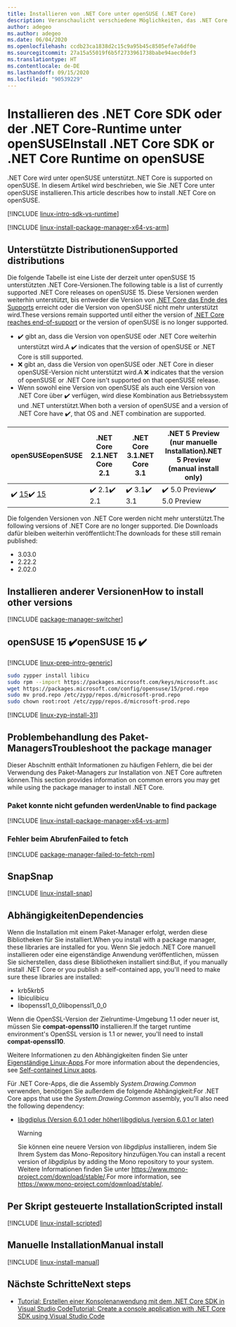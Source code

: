 ```yaml
---
title: Installieren von .NET Core unter openSUSE (.NET Core)
description: Veranschaulicht verschiedene Möglichkeiten, das .NET Core SDK und die NET Core-Runtime unter openSUSE zu installieren.
author: adegeo
ms.author: adegeo
ms.date: 06/04/2020
ms.openlocfilehash: ccdb23ca1838d2c15c9a95b45c8505efe7a6df0e
ms.sourcegitcommit: 27a15a55019f6b5f2733961738babe94aec0def3
ms.translationtype: HT
ms.contentlocale: de-DE
ms.lasthandoff: 09/15/2020
ms.locfileid: "90539229"
---
```

# <a name="install-net-core-sdk-or-net-core-runtime-on-opensuse"></a><span data-ttu-id="71d06-103">Installieren des .NET Core SDK oder der .NET Core-Runtime unter openSUSE</span><span class="sxs-lookup"><span data-stu-id="71d06-103">Install .NET Core SDK or .NET Core Runtime on openSUSE</span></span>

<span data-ttu-id="71d06-104">.NET Core wird unter openSUSE unterstützt.</span><span class="sxs-lookup"><span data-stu-id="71d06-104">.NET Core is supported on openSUSE.</span></span> <span data-ttu-id="71d06-105">In diesem Artikel wird beschrieben, wie Sie .NET Core unter openSUSE installieren.</span><span class="sxs-lookup"><span data-stu-id="71d06-105">This article describes how to install .NET Core on openSUSE.</span></span>

[!INCLUDE [linux-intro-sdk-vs-runtime](includes/linux-intro-sdk-vs-runtime.md)]

[!INCLUDE [linux-install-package-manager-x64-vs-arm](includes/linux-install-package-manager-x64-vs-arm.md)]

## <a name="supported-distributions"></a><span data-ttu-id="71d06-106">Unterstützte Distributionen</span><span class="sxs-lookup"><span data-stu-id="71d06-106">Supported distributions</span></span>

<span data-ttu-id="71d06-107">Die folgende Tabelle ist eine Liste der derzeit unter openSUSE 15 unterstützten .NET Core-Versionen.</span><span class="sxs-lookup"><span data-stu-id="71d06-107">The following table is a list of currently supported .NET Core releases on openSUSE 15.</span></span> <span data-ttu-id="71d06-108">Diese Versionen werden weiterhin unterstützt, bis entweder die Version von [.NET Core das Ende des Supports](https://dotnet.microsoft.com/platform/support/policy/dotnet-core) erreicht oder die Version von openSUSE nicht mehr unterstützt wird.</span><span class="sxs-lookup"><span data-stu-id="71d06-108">These versions remain supported until either the version of [.NET Core reaches end-of-support](https://dotnet.microsoft.com/platform/support/policy/dotnet-core) or the version of openSUSE is no longer supported.</span></span>

- <span data-ttu-id="71d06-109">✔️ gibt an, dass die Version von openSUSE oder .NET Core weiterhin unterstützt wird.</span><span class="sxs-lookup"><span data-stu-id="71d06-109">A ✔️ indicates that the version of openSUSE or .NET Core is still supported.</span></span>
- <span data-ttu-id="71d06-110">❌ gibt an, dass die Version von openSUSE oder .NET Core in dieser openSUSE-Version nicht unterstützt wird.</span><span class="sxs-lookup"><span data-stu-id="71d06-110">A ❌ indicates that the version of openSUSE or .NET Core isn't supported on that openSUSE release.</span></span>
- <span data-ttu-id="71d06-111">Wenn sowohl eine Version von openSUSE als auch eine Version von .NET Core über ✔️ verfügen, wird diese Kombination aus Betriebssystem und .NET unterstützt.</span><span class="sxs-lookup"><span data-stu-id="71d06-111">When both a version of openSUSE and a version of .NET Core have ✔️, that OS and .NET combination are supported.</span></span>

| <span data-ttu-id="71d06-112">openSUSE</span><span class="sxs-lookup"><span data-stu-id="71d06-112">openSUSE</span></span>                   | <span data-ttu-id="71d06-113">.NET Core 2.1</span><span class="sxs-lookup"><span data-stu-id="71d06-113">.NET Core 2.1</span></span> | <span data-ttu-id="71d06-114">.NET Core 3.1</span><span class="sxs-lookup"><span data-stu-id="71d06-114">.NET Core 3.1</span></span> | <span data-ttu-id="71d06-115">.NET 5 Preview (nur manuelle Installation)</span><span class="sxs-lookup"><span data-stu-id="71d06-115">.NET 5 Preview (manual install only)</span></span> |
|----------------------------|---------------|---------------|----------------|
| <span data-ttu-id="71d06-116">✔️ [15](#opensuse-15-)</span><span class="sxs-lookup"><span data-stu-id="71d06-116">✔️ [15](#opensuse-15-)</span></span>     | <span data-ttu-id="71d06-117">✔️ 2.1</span><span class="sxs-lookup"><span data-stu-id="71d06-117">✔️ 2.1</span></span>        | <span data-ttu-id="71d06-118">✔️ 3.1</span><span class="sxs-lookup"><span data-stu-id="71d06-118">✔️ 3.1</span></span>        | <span data-ttu-id="71d06-119">✔️ 5.0 Preview</span><span class="sxs-lookup"><span data-stu-id="71d06-119">✔️ 5.0 Preview</span></span> |

<span data-ttu-id="71d06-120">Die folgenden Versionen von .NET Core werden nicht mehr unterstützt.</span><span class="sxs-lookup"><span data-stu-id="71d06-120">The following versions of .NET Core are no longer supported.</span></span> <span data-ttu-id="71d06-121">Die Downloads dafür bleiben weiterhin veröffentlicht:</span><span class="sxs-lookup"><span data-stu-id="71d06-121">The downloads for these still remain published:</span></span>

- <span data-ttu-id="71d06-122">3.0</span><span class="sxs-lookup"><span data-stu-id="71d06-122">3.0</span></span>
- <span data-ttu-id="71d06-123">2.2</span><span class="sxs-lookup"><span data-stu-id="71d06-123">2.2</span></span>
- <span data-ttu-id="71d06-124">2.0</span><span class="sxs-lookup"><span data-stu-id="71d06-124">2.0</span></span>

## <a name="how-to-install-other-versions"></a><span data-ttu-id="71d06-125">Installieren anderer Versionen</span><span class="sxs-lookup"><span data-stu-id="71d06-125">How to install other versions</span></span>

[!INCLUDE [package-manager-switcher](./includes/package-manager-heading-hack-pkgname.md)]

## <a name="opensuse-15-"></a><span data-ttu-id="71d06-126">openSUSE 15 ✔️</span><span class="sxs-lookup"><span data-stu-id="71d06-126">openSUSE 15 ✔️</span></span>

[!INCLUDE [linux-prep-intro-generic](includes/linux-prep-intro-generic.md)]

```bash
sudo zypper install libicu
sudo rpm --import https://packages.microsoft.com/keys/microsoft.asc
wget https://packages.microsoft.com/config/opensuse/15/prod.repo
sudo mv prod.repo /etc/zypp/repos.d/microsoft-prod.repo
sudo chown root:root /etc/zypp/repos.d/microsoft-prod.repo
```

[!INCLUDE [linux-zyp-install-31](includes/linux-install-31-zyp.md)]

## <a name="troubleshoot-the-package-manager"></a><span data-ttu-id="71d06-127">Problembehandlung des Paket-Managers</span><span class="sxs-lookup"><span data-stu-id="71d06-127">Troubleshoot the package manager</span></span>

<span data-ttu-id="71d06-128">Dieser Abschnitt enthält Informationen zu häufigen Fehlern, die bei der Verwendung des Paket-Managers zur Installation von .NET Core auftreten können.</span><span class="sxs-lookup"><span data-stu-id="71d06-128">This section provides information on common errors you may get while using the package manager to install .NET Core.</span></span>

### <a name="unable-to-find-package"></a><span data-ttu-id="71d06-129">Paket konnte nicht gefunden werden</span><span class="sxs-lookup"><span data-stu-id="71d06-129">Unable to find package</span></span>

[!INCLUDE [linux-install-package-manager-x64-vs-arm](includes/linux-install-package-manager-x64-vs-arm.md)]

### <a name="failed-to-fetch"></a><span data-ttu-id="71d06-130">Fehler beim Abrufen</span><span class="sxs-lookup"><span data-stu-id="71d06-130">Failed to fetch</span></span>

[!INCLUDE [package-manager-failed-to-fetch-rpm](includes/package-manager-failed-to-fetch-rpm.md)]

## <a name="snap"></a><span data-ttu-id="71d06-131">Snap</span><span class="sxs-lookup"><span data-stu-id="71d06-131">Snap</span></span>

[!INCLUDE [linux-install-snap](includes/linux-install-snap.md)]

## <a name="dependencies"></a><span data-ttu-id="71d06-132">Abhängigkeiten</span><span class="sxs-lookup"><span data-stu-id="71d06-132">Dependencies</span></span>

<span data-ttu-id="71d06-133">Wenn die Installation mit einem Paket-Manager erfolgt, werden diese Bibliotheken für Sie installiert.</span><span class="sxs-lookup"><span data-stu-id="71d06-133">When you install with a package manager, these libraries are installed for you.</span></span> <span data-ttu-id="71d06-134">Wenn Sie jedoch .NET Core manuell installieren oder eine eigenständige Anwendung veröffentlichen, müssen Sie sicherstellen, dass diese Bibliotheken installiert sind:</span><span class="sxs-lookup"><span data-stu-id="71d06-134">But, if you manually install .NET Core or you publish a self-contained app, you'll need to make sure these libraries are installed:</span></span>

- <span data-ttu-id="71d06-135">krb5</span><span class="sxs-lookup"><span data-stu-id="71d06-135">krb5</span></span>
- <span data-ttu-id="71d06-136">libicu</span><span class="sxs-lookup"><span data-stu-id="71d06-136">libicu</span></span>
- <span data-ttu-id="71d06-137">libopenssl1_0_0</span><span class="sxs-lookup"><span data-stu-id="71d06-137">libopenssl1_0_0</span></span>

<span data-ttu-id="71d06-138">Wenn die OpenSSL-Version der Zielruntime-Umgebung 1.1 oder neuer ist, müssen Sie **compat-openssl10** installieren.</span><span class="sxs-lookup"><span data-stu-id="71d06-138">If the target runtime environment's OpenSSL version is 1.1 or newer, you'll need to install **compat-openssl10**.</span></span>

<span data-ttu-id="71d06-139">Weitere Informationen zu den Abhängigkeiten finden Sie unter [Eigenständige Linux-Apps](https://github.com/dotnet/core/blob/master/Documentation/self-contained-linux-apps.md).</span><span class="sxs-lookup"><span data-stu-id="71d06-139">For more information about the dependencies, see [Self-contained Linux apps](https://github.com/dotnet/core/blob/master/Documentation/self-contained-linux-apps.md).</span></span>

<span data-ttu-id="71d06-140">Für .NET Core-Apps, die die Assembly *System.Drawing.Common* verwenden, benötigen Sie außerdem die folgende Abhängigkeit:</span><span class="sxs-lookup"><span data-stu-id="71d06-140">For .NET Core apps that use the *System.Drawing.Common* assembly, you'll also need the following dependency:</span></span>

- [<span data-ttu-id="71d06-141">libgdiplus (Version 6.0.1 oder höher)</span><span class="sxs-lookup"><span data-stu-id="71d06-141">libgdiplus (version 6.0.1 or later)</span></span>](https://www.mono-project.com/docs/gui/libgdiplus/)

  > [!WARNING]
  > <span data-ttu-id="71d06-142">Sie können eine neuere Version von *libgdiplus* installieren, indem Sie Ihrem System das Mono-Repository hinzufügen.</span><span class="sxs-lookup"><span data-stu-id="71d06-142">You can install a recent version of *libgdiplus* by adding the Mono repository to your system.</span></span> <span data-ttu-id="71d06-143">Weitere Informationen finden Sie unter <https://www.mono-project.com/download/stable/>.</span><span class="sxs-lookup"><span data-stu-id="71d06-143">For more information, see <https://www.mono-project.com/download/stable/>.</span></span>

## <a name="scripted-install"></a><span data-ttu-id="71d06-144">Per Skript gesteuerte Installation</span><span class="sxs-lookup"><span data-stu-id="71d06-144">Scripted install</span></span>

[!INCLUDE [linux-install-scripted](includes/linux-install-scripted.md)]

## <a name="manual-install"></a><span data-ttu-id="71d06-145">Manuelle Installation</span><span class="sxs-lookup"><span data-stu-id="71d06-145">Manual install</span></span>

[!INCLUDE [linux-install-manual](includes/linux-install-manual.md)]

## <a name="next-steps"></a><span data-ttu-id="71d06-146">Nächste Schritte</span><span class="sxs-lookup"><span data-stu-id="71d06-146">Next steps</span></span>

- [<span data-ttu-id="71d06-147">Tutorial: Erstellen einer Konsolenanwendung mit dem .NET Core SDK in Visual Studio Code</span><span class="sxs-lookup"><span data-stu-id="71d06-147">Tutorial: Create a console application with .NET Core SDK using Visual Studio Code</span></span>](../tutorials/with-visual-studio-code.md)
